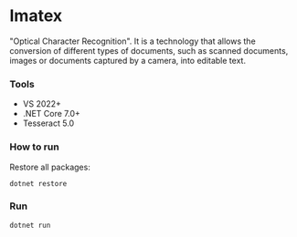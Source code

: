 # Imatex

"Optical Character Recognition". It is a technology that allows the conversion of different types of documents, such as scanned documents, images or documents captured by a camera, into editable text.

<h3>Tools</h3>
<ul>
    <li>VS 2022+</li>
    <li>.NET Core 7.0+</li>
    <li>Tesseract 5.0</li>
</ul>

<h3>How to run</h3>
<p>Restore all packages:</p>

```
dotnet restore
```

<h3>Run</h3>

```
dotnet run
```
